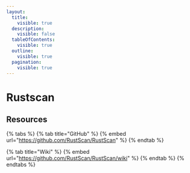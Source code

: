```yaml
---
layout:
  title:
    visible: true
  description:
    visible: false
  tableOfContents:
    visible: true
  outline:
    visible: true
  pagination:
    visible: true
---
```


# Rustscan

## Resources

{% tabs %}
{% tab title="GitHub" %}
{% embed url="https://github.com/RustScan/RustScan" %}
{% endtab %}

{% tab title="Wiki" %}
{% embed url="https://github.com/RustScan/RustScan/wiki" %}
{% endtab %}
{% endtabs %}
